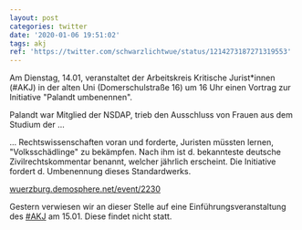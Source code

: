 ```yaml
---
layout: post
categories: twitter
date: '2020-01-06 19:51:02'
tags: akj
ref: 'https://twitter.com/schwarzlichtwue/status/1214273187271319553'
---
```

Am Dienstag, 14.01, veranstaltet der Arbeitskreis Kritische Jurist\*innen (#AKJ) in der alten Uni (Domerschulstraße 16) um 16 Uhr einen Vortrag zur Initiative "Palandt umbenennen".



Palandt war Mitglied der NSDAP, trieb den Ausschluss von Frauen aus dem Studium der …

… Rechtswissenschaften voran und forderte, Juristen müssten lernen, "Volksschädlinge" zu bekämpfen. Nach ihm ist d. bekannteste deutsche Zivilrechtskommentar benannt, welcher jährlich erscheint. Die Initiative fordert d. Umbenennung dieses Standardwerks.



[wuerzburg.demosphere.net/event/2230](https://wuerzburg.demosphere.net/event/2230)

Gestern verwiesen wir an dieser Stelle auf eine Einführungsveranstaltung des [#AKJ](/t/akj) am 15.01. Diese findet nicht statt.